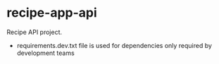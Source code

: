 # recipe-app-api
Recipe API project.

- requirements.dev.txt file is used for dependencies only required by development teams 
